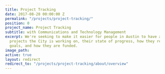 ```yaml
---
title: Project Tracking
date: 2017-08-28 00:00:00 Z
permalink: "/projects/project-tracking/"
position: 0
project_name: Project Tracking
subtitle: with Communications and Technology Management
excerpt: We're seeking to make it easier for people in Austin to have a sense of what
  projects the City is working on, their state of progress, how they relate to critical
  goals, and how they are funded.
image_path: 
active: true
layout: redirect
redirect_to: "/projects/project-tracking/about/overview"
---
```


